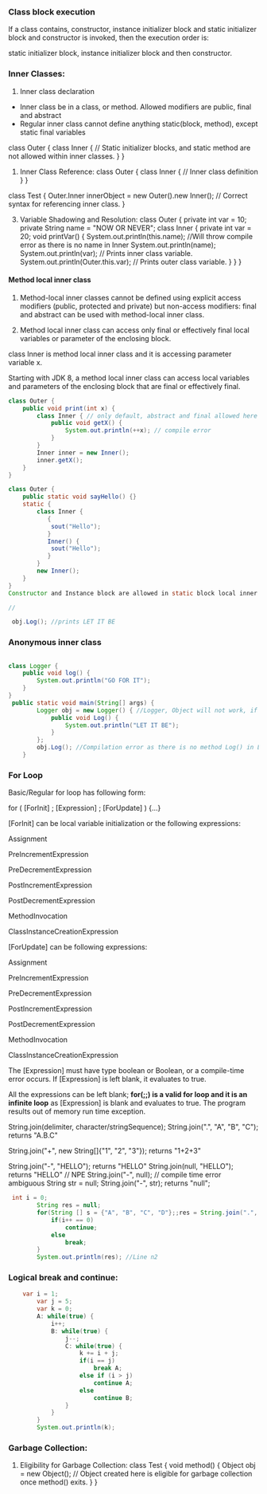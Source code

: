 ### Class block execution

If a class contains, constructor, instance initializer block and static initializer block and constructor is invoked, then the execution order is:

static initializer block, instance initializer block and then constructor.

### Inner Classes:

1. Inner class declaration

- Inner class be in a class, or method. Allowed modifiers are public, final and abstract
- Regular inner class cannot define anything static(block, method), except static final variables

class Outer {
    class Inner {
        // Static initializer blocks, and static method are not allowed within inner classes.
    }
}

1. Inner Class Reference:
class Outer {
    class Inner {
        // Inner class definition
    }
}

class Test {
    Outer.Inner innerObject = new Outer().new Inner();
    // Correct syntax for referencing inner class.
}

3. Variable Shadowing and Resolution:
class Outer {
    private int var = 10;
    private String name = "NOW OR NEVER";
    class Inner {
        private int var = 20;
        void printVar() {
            System.out.println(this.name); //Will throw compile error as there is no name in Inner
             System.out.println(name);
            System.out.println(var); // Prints inner class variable.
            System.out.println(Outer.this.var); // Prints outer class variable.
        }
    }
}

#### Method local inner class

1. Method-local inner classes cannot be defined using explicit access modifiers (public, protected and private) but non-access modifiers: final and abstract can be used with method-local inner class.

2. Method local inner class can access only final or effectively final local variables or parameter of the enclosing block.

class Inner is method local inner class and it is accessing parameter variable x.

Starting with JDK 8, a method local inner class can access local variables and parameters of the enclosing block that are final or effectively final.

```java
class Outer {
    public void print(int x) {
        class Inner { // only default, abstract and final allowed here
            public void getX() {
                System.out.println(++x); // compile error
            }
        }
        Inner inner = new Inner();
        inner.getX();
    }
}

class Outer {
    public static void sayHello() {}
    static {
        class Inner {
           {
            sout("Hello");
           }
           Inner() {
            sout("Hello");
           }
        }
        new Inner();
    }
}
Constructor and Instance block are allowed in static block local inner class

//

 obj.Log(); //prints LET IT BE
```

### Anonymous inner class

```java

class Logger {
    public void log() {
        System.out.println("GO FOR IT");
    }
}
 public static void main(String[] args) {
        Logger obj = new Logger() { //Logger, Object will not work, if var yes
            public void Log() {
                System.out.println("LET IT BE");
            }
        };
        obj.Log(); //Compilation error as there is no method Log() in Logger
    }

```

### For Loop

<p>
Basic/Regular for loop has following form:

for ( [ForInit] ; [Expression] ; [ForUpdate] ) {...}

[ForInit] can be local variable initialization or the following expressions:

Assignment

PreIncrementExpression

PreDecrementExpression

PostIncrementExpression

PostDecrementExpression

MethodInvocation

ClassInstanceCreationExpression



[ForUpdate] can be following expressions:

Assignment

PreIncrementExpression

PreDecrementExpression

PostIncrementExpression

PostDecrementExpression

MethodInvocation

ClassInstanceCreationExpression

The [Expression] must have type boolean or Boolean, or a compile-time error occurs. If [Expression] is left blank, it evaluates to true.

All the expressions can be left blank; **for(;;) is a valid for loop and it is an infinite loop** as [Expression] is blank and evaluates to true. The program results out of memory run time exception.

String.join(delimiter, character/stringSequence);
String.join(".", "A", "B", "C"); returns "A.B.C"

String.join("+", new String[]{"1", "2", "3"}); returns "1+2+3"

String.join("-", "HELLO"); returns "HELLO"
String.join(null, "HELLO"); returns "HELLO" // NPE
String.join("-", null); // compile time error ambiguous
String str = null;
String.join("-", str); returns "null";
</p>

```java
 int i = 0;
        String res = null;
        for(String [] s = {"A", "B", "C", "D"};;res = String.join(".", s)) { //Line n1
            if(i++ == 0)
                continue;
            else
                break;
        }
        System.out.println(res); //Line n2
```

### Logical break and continue:

```java
    var i = 1;
        var j = 5;
        var k = 0;
        A: while(true) {
            i++;
            B: while(true) {
                j--;
                C: while(true) {
                    k += i + j;
                    if(i == j)
                        break A;
                    else if (i > j)
                        continue A;
                    else 
                        continue B;
                }
            }
        }
        System.out.println(k);
```

### Garbage Collection:
1. Eligibility for Garbage Collection:
class Test {
    void method() {
        Object obj = new Object();
        // Object created here is eligible for garbage collection once method() exits.
    }
}

